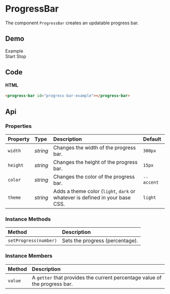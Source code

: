 # ProgressBar
The component `ProgressBar` creates an updatable progress bar.

## Demo

<div class="example">
  <div class="header">Example</div>
  <div class="content">
    <progress-bar id="progress-bar-example"></progress-bar>
    <div class="button-group">
      <span id="start-progress">Start</span>
      <span id="stop-progress">Stop</span>
    </div>
  </div>
</div>

## Code

#### HTML
```html
<progress-bar id="progress-bar-example"></progress-bar>
```

## Api

### Properties

| Property | Type | Description | Default |
| :--- | :--- | :--- | :--- |
| `width` | *string* | Changes the width of the progress bar. | `300px` |
| `height` | *string* | Changes the height of the progress bar. | `15px` |
| `color` | *string* | Changes the color of the progress bar. | `--accent` |
| `theme` | *string* | Adds a theme color (`light`, `dark` or whatever is defined in your base CSS. | `light` |

### Instance Methods

| Method | Description |
| :--- | :--- |
| `setProgress(number)` | Sets the progress (percentage). |

### Instance Members

| Method | Description |
| :--- | :--- |
| `value` | A `getter` that provides the current percentage value of the progress bar. |
